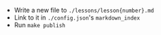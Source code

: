 
 - Write a new file to `./lessons/lesson{number}.md`
 - Link to it in `./config.json`'s `markdown_index`
 - Run `make publish`
